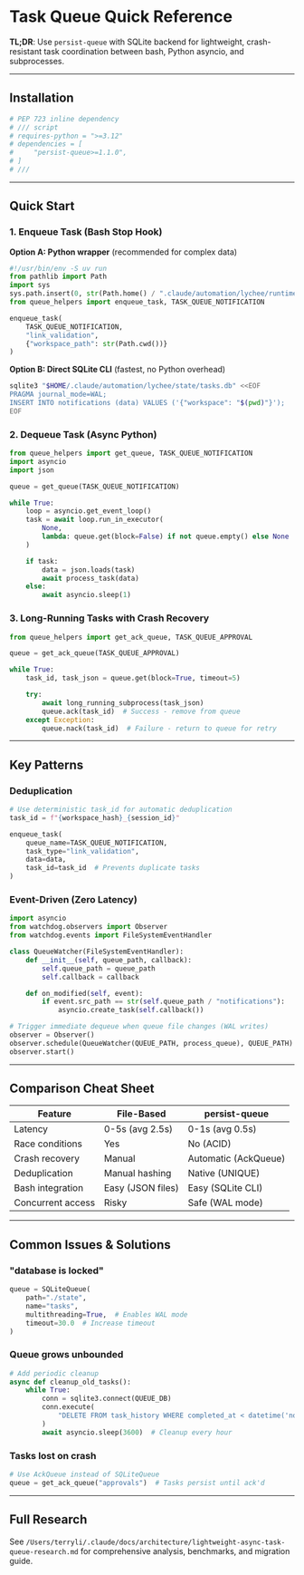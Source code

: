 # Task Queue Quick Reference

**TL;DR**: Use `persist-queue` with SQLite backend for lightweight, crash-resistant task coordination between bash, Python asyncio, and subprocesses.

______________________________________________________________________

## Installation

```python
# PEP 723 inline dependency
# /// script
# requires-python = ">=3.12"
# dependencies = [
#     "persist-queue>=1.1.0",
# ]
# ///
```

______________________________________________________________________

## Quick Start

### 1. Enqueue Task (Bash Stop Hook)

**Option A: Python wrapper** (recommended for complex data)

```python
#!/usr/bin/env -S uv run
from pathlib import Path
import sys
sys.path.insert(0, str(Path.home() / ".claude/automation/lychee/runtime/lib"))
from queue_helpers import enqueue_task, TASK_QUEUE_NOTIFICATION

enqueue_task(
    TASK_QUEUE_NOTIFICATION,
    "link_validation",
    {"workspace_path": str(Path.cwd())}
)
```

**Option B: Direct SQLite CLI** (fastest, no Python overhead)

```bash
sqlite3 "$HOME/.claude/automation/lychee/state/tasks.db" <<EOF
PRAGMA journal_mode=WAL;
INSERT INTO notifications (data) VALUES ('{"workspace": "$(pwd)"}');
EOF
```

### 2. Dequeue Task (Async Python)

```python
from queue_helpers import get_queue, TASK_QUEUE_NOTIFICATION
import asyncio
import json

queue = get_queue(TASK_QUEUE_NOTIFICATION)

while True:
    loop = asyncio.get_event_loop()
    task = await loop.run_in_executor(
        None,
        lambda: queue.get(block=False) if not queue.empty() else None
    )

    if task:
        data = json.loads(task)
        await process_task(data)
    else:
        await asyncio.sleep(1)
```

### 3. Long-Running Tasks with Crash Recovery

```python
from queue_helpers import get_ack_queue, TASK_QUEUE_APPROVAL

queue = get_ack_queue(TASK_QUEUE_APPROVAL)

while True:
    task_id, task_json = queue.get(block=True, timeout=5)

    try:
        await long_running_subprocess(task_json)
        queue.ack(task_id)  # Success - remove from queue
    except Exception:
        queue.nack(task_id)  # Failure - return to queue for retry
```

______________________________________________________________________

## Key Patterns

### Deduplication

```python
# Use deterministic task_id for automatic deduplication
task_id = f"{workspace_hash}_{session_id}"

enqueue_task(
    queue_name=TASK_QUEUE_NOTIFICATION,
    task_type="link_validation",
    data=data,
    task_id=task_id  # Prevents duplicate tasks
)
```

### Event-Driven (Zero Latency)

```python
import asyncio
from watchdog.observers import Observer
from watchdog.events import FileSystemEventHandler

class QueueWatcher(FileSystemEventHandler):
    def __init__(self, queue_path, callback):
        self.queue_path = queue_path
        self.callback = callback

    def on_modified(self, event):
        if event.src_path == str(self.queue_path / "notifications"):
            asyncio.create_task(self.callback())

# Trigger immediate dequeue when queue file changes (WAL writes)
observer = Observer()
observer.schedule(QueueWatcher(QUEUE_PATH, process_queue), QUEUE_PATH)
observer.start()
```

______________________________________________________________________

## Comparison Cheat Sheet

| Feature           | File-Based        | persist-queue        |
| ----------------- | ----------------- | -------------------- |
| Latency           | 0-5s (avg 2.5s)   | 0-1s (avg 0.5s)      |
| Race conditions   | Yes               | No (ACID)            |
| Crash recovery    | Manual            | Automatic (AckQueue) |
| Deduplication     | Manual hashing    | Native (UNIQUE)      |
| Bash integration  | Easy (JSON files) | Easy (SQLite CLI)    |
| Concurrent access | Risky             | Safe (WAL mode)      |

______________________________________________________________________

## Common Issues & Solutions

### "database is locked"

```python
queue = SQLiteQueue(
    path="./state",
    name="tasks",
    multithreading=True,  # Enables WAL mode
    timeout=30.0  # Increase timeout
)
```

### Queue grows unbounded

```python
# Add periodic cleanup
async def cleanup_old_tasks():
    while True:
        conn = sqlite3.connect(QUEUE_DB)
        conn.execute(
            "DELETE FROM task_history WHERE completed_at < datetime('now', '-24 hours')"
        )
        await asyncio.sleep(3600)  # Cleanup every hour
```

### Tasks lost on crash

```python
# Use AckQueue instead of SQLiteQueue
queue = get_ack_queue("approvals")  # Tasks persist until ack'd
```

______________________________________________________________________

## Full Research

See `/Users/terryli/.claude/docs/architecture/lightweight-async-task-queue-research.md` for comprehensive analysis, benchmarks, and migration guide.
